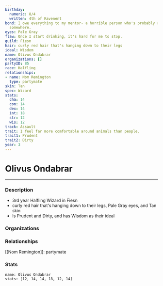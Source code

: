 ```yaml
---
birthday:
  numeric: 8/4
  written: 4th of Ravenent
bond: I owe everything to my mentor- a horrible person who's probably rotting in jail
  somewhere.
eyes: Pale Gray
flaw: Once I start drinking, it's hard for me to stop.
guild: Fiesn
hair: curly red hair that's hanging down to their legs
ideal: Wisdom
name: Olivus Ondabrar
organizations: []
partyID: 85
race: Halfling
relationships:
- name: Nom Remington
  type: partymate
skin: Tan
spec: Wizard
stats:
  cha: 14
  con: 14
  dex: 14
  int: 18
  str: 12
  wis: 12
track: Assault
trait: I feel far more comfortable around animals than people.
trait1: Prudent
trait2: Dirty
year: 3
---
```

# Olivus Ondabrar
---
### Description
- 3rd year Halfling Wizard in Fiesn
- curly red hair that's hanging down to their legs, Pale Gray eyes, and Tan skin
- Is Prudent and Dirty, and has Wisdom as their ideal

### Organizations
### Relationships
[[Nom Remington]]: partymate
### Stats
```statblock
name: Olivus Ondabrar
stats: [12, 14, 14, 18, 12, 14]
```